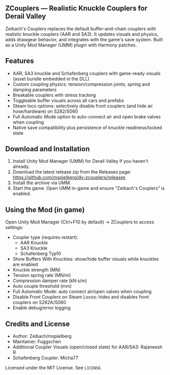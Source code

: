## ZCouplers — Realistic Knuckle Couplers for Derail Valley

Zeibach's Couplers replaces the default buffer-and-chain couplers with realistic knuckle couplers (AAR and SA3). It updates visuals and physics, adds drawgear behavior, and integrates with the game's save system. Built as a Unity Mod Manager (UMM) plugin with Harmony patches.


## Features

- AAR, SA3 knuckle and Schafenberg couplers with game-ready visuals (asset bundle embedded in the DLL)
- Custom coupling physics: tension/compression joints, spring and damping parameters
- Breakable couplers with stress tracking
- Toggleable buffer visuals across all cars and prefabs
- Steam loco options: selectively disable front couplers (and hide air hose/hardware) on S282/S060
- Full Automatic Mode option to auto-connect air and open brake valves when coupling
- Native save compatibility plus persistence of knuckle readiness/locked state


## Download and Installation

1) Install Unity Mod Manager (UMM) for Derail Valley if you haven't already.
2) Download the latest release zip from the Releases page:
	https://github.com/mspielberg/dv-zcouplers/releases
3) Install the archive via UMM.
4) Start the game. Open UMM in-game and ensure “Zeibach's Couplers” is enabled.


## Using the Mod (in game)

Open Unity Mod Manager (Ctrl+F10 by default) → ZCouplers to access settings:

- Coupler type (requires restart):
  - AAR Knuckle
  - SA3 Knuckle
  - Schafenberg Typ10
- Show Buffers With Knuckles: show/hide buffer visuals while knuckles are enabled
- Knuckle strength (MN)
- Tension spring rate (MN/m)
- Compression damper rate (kN·s/m)
- Auto couple threshold (mm)
- Full Automatic Mode: auto connect air/open valves when coupling
- Disable Front Couplers on Steam Locos: hides and disables front couplers on S282A/S060
- Enable debug/error logging


## Credits and License

- Author: Zeibach/mspielberg
- Maintainer: Fuggschen
- Additional Coupler Visuals (open/closed state) for AAR/SA3: Rajaneesh R
- Schafenberg Coupler: Micha77

Licensed under the MIT License. See `LICENSE`.

